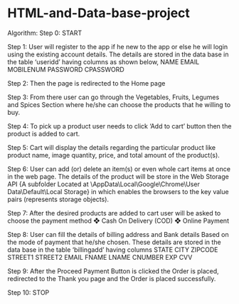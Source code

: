 # HTML-and-Data-base-project
Algorithm:
Step 0: START

Step 1: User will register to the app if he new to the app or else he will login using the  existing account details.
The details are stored in the data base in the table ‘useridd’ having columns as shown below, 
                                            NAME EMAIL MOBILENUM PASSWORD CPASSWORD
                                            
Step 2: Then the page is redirected to the Home page

Step 3: From there user can go through the Vegetables, Fruits, Legumes and Spices Section where he/she can choose the products that he willing to buy.

Step 4: To pick up a product user needs to click ‘Add to cart’ button then the product is  added to cart.

Step 5: Cart will display the details regarding the particular product like product name, image quantity, price, and total amount of the product(s).

Step 6: User can add (or) delete an item(s) or even whole cart items at once in the web page. The details of the product will be store in the Web Storage API 
{A subfolder Located at \AppData\Local\Google\Chrome\User Data\Default\Local Storage} in which enables the browsers to the key value pairs (represents storage objects).

Step 7: After the desired products are added to cart user will be asked to choose the payment method
  ❖ Cash On Delivery (COD)
  ❖ Online Payment
  
Step 8: User can fill the details of billing address and Bank details Based on the mode of  payment that he/she chosen. These details are stored in the data base in the table
‘billingadd’ having columns
          STATE CITY ZIPCODE STREET1 STREET2 EMAIL FNAME LNAME CNUMBER EXP CVV
          
Step 9: After the Proceed Payment Button is clicked the Order is placed, redirected to the Thank you page and the Order is placed successfully.

Step 10: STOP
